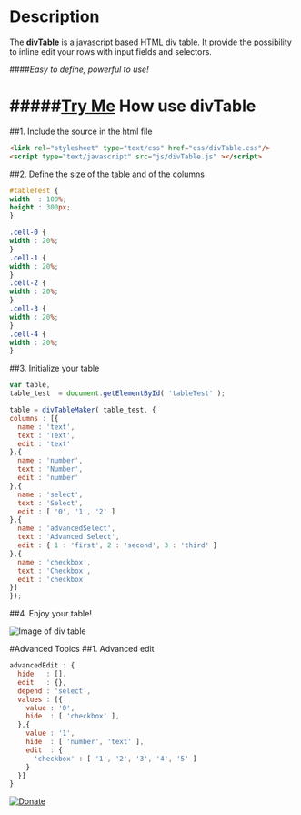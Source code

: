 Description
===========
The **divTable** is a javascript based HTML div table. 
It provide the possibility to inline edit your rows with input fields and selectors.

####_Easy to define, powerful to use!_

#####[Try Me](https://thegr8nik.github.io/divTable/)
How use divTable
================

##1. Include the source in the html file
  ```HTML
<link rel="stylesheet" type="text/css" href="css/divTable.css"/>
<script type="text/javascript" src="js/divTable.js" ></script>
```
##2. Define the size of the table and of the columns
  ```CSS
#tableTest {
  width  : 100%;
  height : 300px;
}

.cell-0 {
  width : 20%;
}
.cell-1 {
  width : 20%;
}
.cell-2 {
  width : 20%;
}
.cell-3 {
  width : 20%;
}
.cell-4 {
  width : 20%;
}
```

##3. Initialize your table
  ```javascript
var table,
  table_test  = document.getElementById( 'tableTest' );

table = divTableMaker( table_test, {
  columns : [{
    name : 'text',
    text : 'Text',
    edit : 'text'
  },{
    name : 'number',
    text : 'Number',
    edit : 'number'
  },{
    name : 'select',
    text : 'Select',
    edit : [ '0', '1', '2' ]
  },{
    name : 'advancedSelect',
    text : 'Advanced Select',
    edit : { 1 : 'first', 2 : 'second', 3 : 'third' }
  },{
    name : 'checkbox',
    text : 'Checkbox',
    edit : 'checkbox'
  }]
});
```

##4. Enjoy your table!

![Image of div table](https://github.com/TheGr8Nik/divTable/blob/master/images/example.png)


#Advanced Topics
##1. Advanced edit
```javascript
advancedEdit : {
  hide   : [],
  edit   : {},
  depend : 'select',
  values : [{
    value : '0',
    hide  : [ 'checkbox' ],
  },{
    value : '1',
    hide  : [ 'number', 'text' ],
    edit  : {
      'checkbox' : [ '1', '2', '3', '4', '5' ]
    }
  }]
}
```


[![Donate](https://www.paypalobjects.com/en_US/CH/i/btn/btn_donateCC_LG.gif)](https://www.paypal.com/cgi-bin/webscr?cmd=_s-xclick&hosted_button_id=K2VKE9L3VEX6G)
